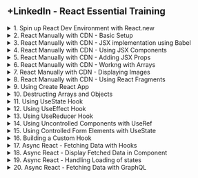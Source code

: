 ## +LinkedIn - React Essential Training

<details>
<summary>1. Spin up React Dev Environment with React.new </summary>

# Spin up React Dev Environment with React.new

## Enter in browser

```x
react.new
```

### index.js

```js
import { StrictMode } from "react";
import { createRoot } from "react-dom/client";

import App from "./App";

const rootElement = document.getElementById("root");
const root = createRoot(rootElement);

root.render(
  <StrictMode>
    <App />
  </StrictMode>
);

```

### App.js

```js
import "./styles.css";

export default function App() {
  return (
    <div className="App">
      <h1>Hello CodeSandbox</h1>
      <h2>Start editing to see some magic happen!</h2>
    </div>
  );
}

```

### styles.css

```js
.App {
  font-family: sans-serif;
  text-align: center;
}
```

<img width="960" alt="image" src="https://github.com/omeatai/src-AI-Software/assets/32337103/30e5b937-1ea4-4c35-b05d-699a75139d03">

# #End</details>
  
<details>
<summary>2. React Manually with CDN - Basic Setup </summary>

# React  Manually with CDN - Basic Setup

## Basic Setup

```js
<!DOCTYPE html>
<html>
  <head>
    <meta charset="UTF-8" />
    <script
      src="https://unpkg.com/react@17/umd/react.development.js"
      crossorigin
    ></script>
    <script
      src="https://unpkg.com/react-dom@17/umd/react-dom.development.js"
      crossorigin
    ></script>
    <title>React ⚛️</title>
  </head>
  <body>
    <div id="root"></div>

    <script type="text/javascript">
      ReactDOM.render(
        React.createElement("h1", null, "Getting Started with React!"),
        document.getElementById("root")
      );
    </script>
  </body>
</html>

```

<img width="1411" alt="image" src="https://github.com/omeatai/src-AI-Software/assets/32337103/a59e3cc3-e2c2-45f6-9a9f-dcd88c3adb44">

![image](https://github.com/omeatai/src-AI-Software/assets/32337103/559f23f1-bab7-42a3-8629-c5028cf8d58d)

## Setup using Variables

```js
<!DOCTYPE html>
<html>
  <head>
    <meta charset="UTF-8" />
    <script
      src="https://unpkg.com/react@17/umd/react.development.js"
      crossorigin
    ></script>
    <script
      src="https://unpkg.com/react-dom@17/umd/react-dom.development.js"
      crossorigin
    ></script>
    <title>React ⚛️</title>
  </head>
  <body>
    <div id="root"></div>

    <script type="text/javascript">
      let heading = React.createElement(
        "h1",
        { style: { color: "blue" } },
        "Heyyyy Everyone!"
      );

      ReactDOM.render(heading, document.getElementById("root"));
    </script>
  </body>
</html>

```

<img width="1411" alt="image" src="https://github.com/omeatai/src-AI-Software/assets/32337103/86971e4d-8420-4f7d-b8ce-a8148aeb6b2b">

![image](https://github.com/omeatai/src-AI-Software/assets/32337103/a149800a-f2c5-4df8-92d5-ab74becba43b)

## Setup with multiple elements

```js
<!DOCTYPE html>
<html>
  <head>
    <meta charset="UTF-8" />
    <script
      src="https://unpkg.com/react@17/umd/react.development.js"
      crossorigin
    ></script>
    <script
      src="https://unpkg.com/react-dom@17/umd/react-dom.development.js"
      crossorigin
    ></script>
    <title>React ⚛️</title>
  </head>
  <body>
    <div id="root"></div>

    <script type="text/javascript">
      let heading = React.createElement(
        "ul",
        { style: { color: "blue", fontSize: "50px" } },
        React.createElement("li", null, "Monday😊"),
        React.createElement("li", null, "Tuesday🤓"),
        React.createElement("li", null, "Wednesday🤪")
      );

      ReactDOM.render(heading, document.getElementById("root"));
    </script>
  </body>
</html>

```

<img width="1411" alt="image" src="https://github.com/omeatai/src-AI-Software/assets/32337103/5799d71c-aff6-4389-91b6-82bea8f3c576">

![image](https://github.com/omeatai/src-AI-Software/assets/32337103/d235efd4-8dd6-4f34-8c78-a068cbd3eba1)

# #End</details>
  
<details>
<summary>3. React Manually with CDN - JSX implementation using Babel </summary>

# React Manually with CDN - JSX implementation using Babel

```js
<!DOCTYPE html>
<html>
  <head>
    <meta charset="UTF-8" />
    <script
      src="https://unpkg.com/react@17/umd/react.development.js"
      crossorigin
    ></script>
    <script
      src="https://unpkg.com/react-dom@17/umd/react-dom.development.js"
      crossorigin
    ></script>
    <script src="https://unpkg.com/babel-standalone@6/babel.min.js"></script>
    <title>React ⚛️</title>
  </head>
  <body>
    <div id="root"></div>

    <script type="text/babel">
      let robot = "🤖";
      let cowboy = "🤠";
      let moon = "🌝";
      let name = "React";

      ReactDOM.render(
        <ul style={{ fontSize: "50px" }}>
          <li>Monday {robot}</li>
          <li>Tuesday {cowboy}</li>
          <li>Wednesday {moon}</li>
          <li>Name: {name.toUpperCase()}</li>
          <li>Name Length: {name.length}</li>
        </ul>,
        document.getElementById("root")
      );
    </script>
  </body>
</html>

```

<img width="1411" alt="image" src="https://github.com/omeatai/src-AI-Software/assets/32337103/757b8961-8577-4ae8-a086-88e22388b4d8">

![image](https://github.com/omeatai/src-AI-Software/assets/32337103/5c9e26b3-39f3-4fce-92ad-6f00844d337d)

# #End</details>
  
<details>
<summary>4. React Manually with CDN - Using JSX Components </summary>

# React Manually with CDN - Using JSX Components

```js
<!DOCTYPE html>
<html>
  <head>
    <meta charset="UTF-8" />
    <script
      src="https://unpkg.com/react@17/umd/react.development.js"
      crossorigin
    ></script>
    <script
      src="https://unpkg.com/react-dom@17/umd/react-dom.development.js"
      crossorigin
    ></script>
    <script src="https://unpkg.com/babel-standalone@6/babel.min.js"></script>
    <title>React ⚛️</title>
  </head>
  <body>
    <div id="root"></div>

    <script type="text/babel">
      function Header() {
        return (
          <header>
            <h1>Eve's Kitchen</h1>
          </header>
        );
      }
      function Main() {
        return (
          <section>
            <p>We serve the most delicious food around</p>
          </section>
        );
      }
      function App() {
        return (
          <div>
            <Header />
            <Main />
          </div>
        );
      }

      ReactDOM.render(<App />, document.getElementById("root"));
    </script>
  </body>
</html>

```

<img width="1411" alt="image" src="https://github.com/omeatai/src-AI-Software/assets/32337103/5262e05d-237c-48c2-b944-3ad2182141d9">

![image](https://github.com/omeatai/src-AI-Software/assets/32337103/fa23738a-862b-4fcf-8997-8e80a64579aa)

# #End</details>
  
<details>
<summary>5. React Manually with CDN - Adding JSX Props </summary>

# React Manually with CDN - Adding JSX Props

```js
<!DOCTYPE html>
<html>
  <head>
    <meta charset="UTF-8" />
    <script
      src="https://unpkg.com/react@17/umd/react.development.js"
      crossorigin
    ></script>
    <script
      src="https://unpkg.com/react-dom@17/umd/react-dom.development.js"
      crossorigin
    ></script>
    <script src="https://unpkg.com/babel-standalone@6/babel.min.js"></script>
    <title>React ⚛️</title>
  </head>
  <body>
    <div id="root"></div>

    <script type="text/babel">
      function Header(props) {
        return (
          <header>
            <h1>{props.name}'s Kitchen</h1>
          </header>
        );
      }
      function Main(props) {
        return (
          <section>
            <p>We serve the most {props.adjective} food around.</p>
          </section>
        );
      }

      function Footer(props) {
        return (
          <footer>
            <p>Copyright {props.year}</p>
          </footer>
        );
      }

      function App() {
        return (
          <div>
            <Header name="Cindy" />
            <Main adjective="amazing" />
            <Footer year={new Date().getFullYear()} />
          </div>
        );
      }

      ReactDOM.render(<App />, document.getElementById("root"));
    </script>
  </body>
</html>

```

<img width="1411" alt="image" src="https://github.com/omeatai/src-AI-Software/assets/32337103/95e5e987-b388-4346-88de-be34ced9f302">

![image](https://github.com/omeatai/src-AI-Software/assets/32337103/c97f4483-6c1d-40b8-9991-3469b8ea6e0d)

# #End</details>
  
<details>
<summary>6. React Manually with CDN - Workng with Arrays </summary>

# React Manually with CDN - Workng with Arrays

```js
<!DOCTYPE html>
<html>
  <head>
    <meta charset="UTF-8" />
    <script
      src="https://unpkg.com/react@17/umd/react.development.js"
      crossorigin
    ></script>
    <script
      src="https://unpkg.com/react-dom@17/umd/react-dom.development.js"
      crossorigin
    ></script>
    <script src="https://unpkg.com/babel-standalone@6/babel.min.js"></script>
    <title>React ⚛️</title>
  </head>
  <body>
    <div id="root"></div>

    <script type="text/babel">
      function Header(props) {
        return (
          <header>
            <h1>{props.name}'s Kitchen</h1>
          </header>
        );
      }
      function Main(props) {
        return (
          <section>
            <ul>
              {props.dishes.map((dish) => (
                <li key={dish.id}>{dish.title}</li>
              ))}
            </ul>
          </section>
        );
      }

      function Footer(props) {
        return (
          <footer>
            <p>Copyright {props.year}</p>
          </footer>
        );
      }

      const dishes = [
        "Black Bean Soup",
        "Macaroni and Cheese",
        "Salmon and Potatoes",
        "Pizza",
      ];
      const dishObjects = dishes.map((dish, i) => ({
        id: i,
        title: dish,
      }));

      function App() {
        return (
          <div>
            <Header name="Cindy" />
            <Main adjective="amazing" dishes={dishObjects} />
            <Footer year={new Date().getFullYear()} />
          </div>
        );
      }

      ReactDOM.render(<App />, document.getElementById("root"));
    </script>
  </body>
</html>

```

<img width="1367" alt="image" src="https://github.com/omeatai/src-AI-Software/assets/32337103/678f7797-f5df-4576-87f0-dc71008d51ee">

![image](https://github.com/omeatai/src-AI-Software/assets/32337103/bdd76dea-cd39-4b36-b8df-7d7b97999b72)

# #End</details>
  
<details>
<summary>7. React Manually with CDN - Displaying Images </summary>

# React Manually with CDN - Displaying Images

```js
<!DOCTYPE html>
<html>
  <head>
    <meta charset="UTF-8" />
    <script
      src="https://unpkg.com/react@17/umd/react.development.js"
      crossorigin
    ></script>
    <script
      src="https://unpkg.com/react-dom@17/umd/react-dom.development.js"
      crossorigin
    ></script>
    <script src="https://unpkg.com/babel-standalone@6/babel.min.js"></script>
    <title>React ⚛️</title>
  </head>
  <body>
    <div id="root"></div>

    <script type="text/babel">
      function Header(props) {
        return (
          <header>
            <h1>{props.name}'s Kitchen</h1>
          </header>
        );
      }
      function Main(props) {
        return (
          <section>
            <img
              height={200}
              src="https://images.pexels.com/photos/1058277/pexels-photo-1058277.jpeg?auto=compress&cs=tinysrgb&w=1260&h=750&dpr=1"
              alt="A fancy restaurant"
            />
            <ul>
              {props.dishes.map((dish) => (
                <li key={dish.id}>{dish.title}</li>
              ))}
            </ul>
          </section>
        );
      }

      function Footer(props) {
        return (
          <footer>
            <p>Copyright {props.year}</p>
          </footer>
        );
      }

      const dishes = [
        "Black Bean Soup",
        "Macaroni and Cheese",
        "Salmon and Potatoes",
        "Pizza",
      ];
      const dishObjects = dishes.map((dish, i) => ({
        id: i,
        title: dish,
      }));

      function App() {
        return (
          <div>
            <Header name="Cindy" />
            <Main adjective="amazing" dishes={dishObjects} />
            <Footer year={new Date().getFullYear()} />
          </div>
        );
      }

      ReactDOM.render(<App />, document.getElementById("root"));
    </script>
  </body>
</html>

```

<img width="1520" alt="image" src="https://github.com/omeatai/src-AI-Software/assets/32337103/be9519b8-2fba-4802-8443-527a01696507">

![image](https://github.com/omeatai/src-AI-Software/assets/32337103/9717eb3a-0298-4575-a677-a1e2161442ee)

### [https://www.pexels.com/](https://www.pexels.com/)

<img width="960" alt="image" src="https://github.com/omeatai/src-AI-Software/assets/32337103/c88ac4ab-14f0-4fb4-8735-0b1b3909f59e">
<img width="960" alt="image" src="https://github.com/omeatai/src-AI-Software/assets/32337103/765bf001-1988-45a4-be4b-8a5e9a16a5a0">

# #End</details>
  
<details>
<summary>8. React Manually with CDN - Using React Fragments </summary>

# React Manually with CDN - Using React Fragments

```js
<!DOCTYPE html>
<html>
  <head>
    <meta charset="UTF-8" />
    <script
      src="https://unpkg.com/react@17/umd/react.development.js"
      crossorigin
    ></script>
    <script
      src="https://unpkg.com/react-dom@17/umd/react-dom.development.js"
      crossorigin
    ></script>
    <script src="https://unpkg.com/babel-standalone@6/babel.min.js"></script>
    <title>React ⚛️</title>
  </head>
  <body>
    <div id="root"></div>

    <script type="text/babel">
      function Header(props) {
        return (
          <header>
            <h1>{props.name}'s Kitchen</h1>
          </header>
        );
      }
      function Main(props) {
        return (
          <section>
            <img
              height={200}
              src="https://images.pexels.com/photos/1058277/pexels-photo-1058277.jpeg?auto=compress&cs=tinysrgb&w=1260&h=750&dpr=1"
              alt="A fancy restaurant"
            />
            <ul>
              {props.dishes.map((dish) => (
                <li key={dish.id}>{dish.title}</li>
              ))}
            </ul>
          </section>
        );
      }

      function Footer(props) {
        return (
          <footer>
            <p>Copyright {props.year}</p>
          </footer>
        );
      }

      const dishes = [
        "Black Bean Soup",
        "Macaroni and Cheese",
        "Salmon and Potatoes",
        "Pizza",
      ];
      const dishObjects = dishes.map((dish, i) => ({
        id: i,
        title: dish,
      }));

      function App() {
        return (
          <React.Fragment>
            <Header name="Cindy" />
            <Main adjective="amazing" dishes={dishObjects} />
            <Footer year={new Date().getFullYear()} />
          </React.Fragment>
        );
      }

      ReactDOM.render(<App />, document.getElementById("root"));
    </script>
  </body>
</html>

```

<img width="1520" alt="image" src="https://github.com/omeatai/src-AI-Software/assets/32337103/14c33af8-4113-4c0c-aa5d-80ad5bc81da0">

![image](https://github.com/omeatai/src-AI-Software/assets/32337103/b90a0046-76ad-4e15-ab5a-3f2d0f0050f5)

# #End</details>
  
<details>
<summary>9. Using Create React App </summary>

# Using Create React App

## Check Node and NPM versions

```x
node -v
npm -v
```

## Create React App

```x
npx create-react-app my-app
```

## Start React App

```x
cd my-app
npm start

#npm install
```

### src-AI-Software/my_projects/02_react_ess_proj/my-app/package.json:

```js
{
  "name": "my-app",
  "version": "0.1.0",
  "private": true,
  "dependencies": {
    "@testing-library/jest-dom": "^5.17.0",
    "@testing-library/react": "^13.4.0",
    "@testing-library/user-event": "^13.5.0",
    "react": "^18.3.1",
    "react-dom": "^18.3.1",
    "react-scripts": "5.0.1",
    "web-vitals": "^2.1.4"
  },
  "scripts": {
    "start": "react-scripts start",
    "build": "react-scripts build",
    "test": "react-scripts test",
    "eject": "react-scripts eject"
  },
  "eslintConfig": {
    "extends": [
      "react-app",
      "react-app/jest"
    ]
  },
  "browserslist": {
    "production": [
      ">0.2%",
      "not dead",
      "not op_mini all"
    ],
    "development": [
      "last 1 chrome version",
      "last 1 firefox version",
      "last 1 safari version"
    ]
  }
}
```

### src-AI-Software/my_projects/02_react_ess_proj/my-app/src/index.js:

```js
import React from "react";
import ReactDOM from "react-dom/client";
import "./index.css";
import App from "./App";
import reportWebVitals from "./reportWebVitals";

const root = ReactDOM.createRoot(document.getElementById("root"));
root.render(
  <React.StrictMode>
    <App />
  </React.StrictMode>
);

// If you want to start measuring performance in your app, pass a function
// to log results (for example: reportWebVitals(console.log))
// or send to an analytics endpoint. Learn more: https://bit.ly/CRA-vitals
reportWebVitals();

```

### src-AI-Software/my_projects/02_react_ess_proj/my-app/src/App.js:

```js
import logo from "./logo.svg";
import "./App.css";

function App() {
  return (
    <div className="App">
      <header className="App-header">
        <img src={logo} className="App-logo" alt="logo" />
        <p>
          Edit <code>src/App.js</code> and save to reload.
        </p>
        <a
          className="App-link"
          href="https://reactjs.org"
          target="_blank"
          rel="noopener noreferrer"
        >
          Learn React
        </a>
      </header>
    </div>
  );
}

export default App;

```

### src-AI-Software/my_projects/02_react_ess_proj/my-app/src/App.css:

```js
.App {
  text-align: center;
}

.App-logo {
  height: 40vmin;
  pointer-events: none;
}

@media (prefers-reduced-motion: no-preference) {
  .App-logo {
    animation: App-logo-spin infinite 20s linear;
  }
}

.App-header {
  background-color: #282c34;
  min-height: 100vh;
  display: flex;
  flex-direction: column;
  align-items: center;
  justify-content: center;
  font-size: calc(10px + 2vmin);
  color: white;
}

.App-link {
  color: #61dafb;
}

@keyframes App-logo-spin {
  from {
    transform: rotate(0deg);
  }
  to {
    transform: rotate(360deg);
  }
}

```

<img width="1497" alt="image" src="https://github.com/omeatai/src-AI-Software/assets/32337103/656df0a5-1704-4ee4-bfa9-0bc144b9fbf8">
<img width="960" alt="image" src="https://github.com/omeatai/src-AI-Software/assets/32337103/1657d3bc-2df2-4ffb-8416-7811221a155a">

# #End</details>
  
<details>
<summary>10. Destructing Arrays and Objects </summary>

# Destructing Arrays and Objects

### src-AI-Software/my_projects/02_react_ess_proj/my-app/src/index.js:

```js
import React from "react";
import ReactDOM from "react-dom/client";
import "./index.css";
import App from "./App";
import reportWebVitals from "./reportWebVitals";

const root = ReactDOM.createRoot(document.getElementById("root"));
const cities = ["Tokyo", "New York", "London", "Paris"];

root.render(
  <React.StrictMode>
    <App library="React" cities={cities} />
  </React.StrictMode>
);

// If you want to start measuring performance in your app, pass a function
// to log results (for example: reportWebVitals(console.log))
// or send to an analytics endpoint. Learn more: https://bit.ly/CRA-vitals
reportWebVitals();

```

### src-AI-Software/my_projects/02_react_ess_proj/my-app/src/App.js:

```js
import "./App.css";

function App(props) {
  const [firstCity, secondCity] = props.cities;

  return (
    <div className="App">
      <h1>Hello from {props.library}</h1>
      <h2>First City: {firstCity}</h2>
      <h2>Second City: {secondCity}</h2>
    </div>
  );
}

export default App;

```

<img width="1497" alt="image" src="https://github.com/omeatai/src-AI-Software/assets/32337103/6c93a2c7-c277-4a6d-b801-88e0afa8197e">

<img width="960" alt="image" src="https://github.com/omeatai/src-AI-Software/assets/32337103/c7cb3667-73c2-4d4e-a83b-8841711585ed">

# #End</details>
  
<details>
<summary>11. Using UseState Hook </summary>

# Using UseState Hook

### src-AI-Software/my_projects/02_react_ess_proj/my-app/src/index.js:

```js
import React from "react";
import ReactDOM from "react-dom/client";
import "./index.css";
import App from "./App";
import reportWebVitals from "./reportWebVitals";

const root = ReactDOM.createRoot(document.getElementById("root"));

root.render(
  <React.StrictMode>
    <App />
  </React.StrictMode>
);

// If you want to start measuring performance in your app, pass a function
// to log results (for example: reportWebVitals(console.log))
// or send to an analytics endpoint. Learn more: https://bit.ly/CRA-vitals
reportWebVitals();

```

### src-AI-Software/my_projects/02_react_ess_proj/my-app/src/App.js:

```js
import React, { useState } from "react";
import "./App.css";

function App() {
  const [emotion, setEmotion] = useState("happy😁");
  return (
    <div className="App">
      <h1>Current Emotion is {emotion}</h1>
      <button
        onClick={() =>
          setEmotion((prev) => (prev === "happy😁" ? "sad😢" : "happy😁"))
        }
      >
        Change Emotion
      </button>
      <button onClick={() => setEmotion("proud🤩")}>Proud</button>
      <button onClick={() => setEmotion("angry😡")}>Angry</button>
    </div>
  );
}

export default App;

```

<img width="1497" alt="image" src="https://github.com/omeatai/src-AI-Software/assets/32337103/aae092b3-723b-4d89-8ce8-380006151f8b">
<img width="960" alt="image" src="https://github.com/omeatai/src-AI-Software/assets/32337103/a57d3da5-ff19-489f-9e4f-bd22197e0be9">
<img width="960" alt="image" src="https://github.com/omeatai/src-AI-Software/assets/32337103/4d06293f-8303-4119-91d3-b919ba18b757">

# #End</details>
  
<details>
<summary>12. Using UseEffect Hook </summary>

# Using UseEffect Hook

### src-AI-Software/my_projects/02_react_ess_proj/my-app/src/index.js:

```js
import React from "react";
import ReactDOM from "react-dom/client";
import "./index.css";
import App from "./App";
import reportWebVitals from "./reportWebVitals";

const root = ReactDOM.createRoot(document.getElementById("root"));

root.render(
  <React.StrictMode>
    <App />
  </React.StrictMode>
);

// If you want to start measuring performance in your app, pass a function
// to log results (for example: reportWebVitals(console.log))
// or send to an analytics endpoint. Learn more: https://bit.ly/CRA-vitals
reportWebVitals();

```

### src-AI-Software/my_projects/02_react_ess_proj/my-app/src/App.js:

```js
import React, { useState, useEffect } from "react";
import "./App.css";

function App() {
  const [emotion, setEmotion] = useState("happy😁");
  const [secondary, setSecondary] = useState("tired🥱");

  useEffect(() => {
    console.log(`It's ${emotion} around here!`);
  }, [emotion]);

  useEffect(() => {
    console.log(`It's ${secondary} around here!`);
  }, [secondary]);

  return (
    <div className="App">
      <h1>Current Emotion is {emotion}</h1>
      <h2>Current Secondary Emotion is {secondary}.</h2>
      <button
        onClick={() =>
          setEmotion((prev) => (prev === "happy😁" ? "sad😢" : "happy😁"))
        }
      >
        Change Emotion
      </button>
      <button onClick={() => setEmotion("proud🤩")}>Proud</button>
      <button onClick={() => setEmotion("angry😡")}>Angry</button>
      <button onClick={() => setSecondary("grateful🥹")}>Grateful</button>
    </div>
  );
}

export default App;

```

<img width="1534" alt="image" src="https://github.com/omeatai/src-AI-Software/assets/32337103/e1d113bd-b11f-4f41-bb29-a8c59f04badd">

![image](https://github.com/omeatai/src-AI-Software/assets/32337103/9ba3b516-262f-43ae-98e9-af24604975f8)

# #End</details>
  
<details>
<summary>13. Using UseReducer Hook </summary>

# Using UseReducer Hook

### src-AI-Software/my_projects/02_react_ess_proj/my-app/src/index.js:

```js
import React from "react";
import ReactDOM from "react-dom/client";
import "./index.css";
import App from "./App";
import reportWebVitals from "./reportWebVitals";

const root = ReactDOM.createRoot(document.getElementById("root"));

root.render(
  <React.StrictMode>
    <App />
  </React.StrictMode>
);

// If you want to start measuring performance in your app, pass a function
// to log results (for example: reportWebVitals(console.log))
// or send to an analytics endpoint. Learn more: https://bit.ly/CRA-vitals
reportWebVitals();

```

### src-AI-Software/my_projects/02_react_ess_proj/my-app/src/App.js:

```js
import React, { useState } from "react";
import "./App.css";

function App() {
  const [checked, setChecked] = useState(false);
  // const [checked, setChecked] = useReducer((checked) => !checked, false);

  return (
    <div className="App">
      <input
        type="checkbox"
        value={checked}
        onChange={() => setChecked((prev) => !prev)}
      />
      <label>{checked ? "checked" : "not checked"}</label>
    </div>
  );
}

export default App;

```

```js
import React, { useReducer } from "react";
import "./App.css";

function App() {
  // const [checked, setChecked] = useState(false);
  const [checked, setChecked] = useReducer((checked) => !checked, false);

  return (
    <div className="App">
      <input type="checkbox" value={checked} onChange={setChecked} />
      <label>{checked ? "checked" : "not checked"}</label>
    </div>
  );
}

export default App;

```

<img width="1534" alt="image" src="https://github.com/omeatai/src-AI-Software/assets/32337103/bb2295f4-eb4c-4b95-b0a2-3b08a7801e26">

![image](https://github.com/omeatai/src-AI-Software/assets/32337103/0cb7369f-fdf7-483e-a48e-79fbe05015e5)


# #End</details>
  
<details>
<summary>14. Using Uncontrolled Components with UseRef </summary>

# Using Uncontrolled Components with UseRef

### src-AI-Software/my_projects/02_react_ess_proj/my-app/src/index.js:

```js
import React from "react";
import ReactDOM from "react-dom/client";
import "./index.css";
import App from "./App";
import reportWebVitals from "./reportWebVitals";

const root = ReactDOM.createRoot(document.getElementById("root"));

root.render(
  <React.StrictMode>
    <App />
  </React.StrictMode>
);

// If you want to start measuring performance in your app, pass a function
// to log results (for example: reportWebVitals(console.log))
// or send to an analytics endpoint. Learn more: https://bit.ly/CRA-vitals
reportWebVitals();

```

### src-AI-Software/my_projects/02_react_ess_proj/my-app/src/App.js:

```js
import { useRef } from "react";
import "./App.css";

function App() {
  const txtTitle = useRef();
  const hexColor = useRef();

  const submit = (e) => {
    e.preventDefault();
    const title = txtTitle.current.value;
    const color = hexColor.current.value;
    alert(`${title}, ${color}`);
    txtTitle.current.value = "";
    hexColor.current.value = "";
  };

  return (
    <form onSubmit={submit}>
      <input ref={txtTitle} type="text" placeholder="color title..." />
      <input ref={hexColor} type="color" />
      <button>ADD</button>
    </form>
  );
}

export default App;

```

<img width="1534" alt="image" src="https://github.com/omeatai/src-AI-Software/assets/32337103/8bb23453-407e-4279-8ec4-013cedddb820">

![image](https://github.com/omeatai/src-AI-Software/assets/32337103/a091b3cf-daa1-4ea0-b421-b14c02c6ed02)


# #End</details>
  
<details>
<summary>15. Using Controlled Form Elements with UseState </summary>

# Using Controlled Form Elements with UseState

### src-AI-Software/my_projects/02_react_ess_proj/my-app/src/index.js:

```js
import React from "react";
import ReactDOM from "react-dom/client";
import "./index.css";
import App from "./App";
import reportWebVitals from "./reportWebVitals";

const root = ReactDOM.createRoot(document.getElementById("root"));

root.render(
  <React.StrictMode>
    <App />
  </React.StrictMode>
);

// If you want to start measuring performance in your app, pass a function
// to log results (for example: reportWebVitals(console.log))
// or send to an analytics endpoint. Learn more: https://bit.ly/CRA-vitals
reportWebVitals();

```

### src-AI-Software/my_projects/02_react_ess_proj/my-app/src/App.js:

```js
import { useState } from "react";
import "./App.css";

function App() {
  const [title, setTitle] = useState("");
  const [color, setColor] = useState("#000000");

  const submit = (e) => {
    e.preventDefault();
    alert(`${title}, ${color}`);
    setTitle("");
    setColor("#000000");
  };

  return (
    <form onSubmit={submit}>
      <input
        type="text"
        placeholder="color title..."
        onChange={(e) => setTitle(e.target.value)}
        value={title}
      />
      <input
        type="color"
        value={color}
        onChange={(e) => setColor(e.target.value)}
      />
      <button>ADD</button>
    </form>
  );
}

export default App;

```

<img width="1534" alt="image" src="https://github.com/omeatai/src-AI-Software/assets/32337103/d9909665-945f-4959-84b7-ff66a3738e46">

![image](https://github.com/omeatai/src-AI-Software/assets/32337103/9c9b2487-1bbf-4a81-b775-8eebf46c0315)

# #End</details>
  
<details>
<summary>16. Building a Custom Hook </summary>

# Building a Custom Hook

### src-AI-Software/my_projects/02_react_ess_proj/my-app/src/index.js:

```js
import React from "react";
import ReactDOM from "react-dom/client";
import "./index.css";
import App from "./App";
import reportWebVitals from "./reportWebVitals";

const root = ReactDOM.createRoot(document.getElementById("root"));

root.render(
  <React.StrictMode>
    <App />
  </React.StrictMode>
);

// If you want to start measuring performance in your app, pass a function
// to log results (for example: reportWebVitals(console.log))
// or send to an analytics endpoint. Learn more: https://bit.ly/CRA-vitals
reportWebVitals();

```

### src-AI-Software/my_projects/02_react_ess_proj/my-app/src/App.js:

```js
import "./App.css";
import { useState } from "react";

function useInput(initialValue) {
  const [value, setValue] = useState(initialValue);

  return [
    {
      value,
      onChange: (e) => setValue(e.target.value),
    },
    () => setValue(initialValue),
  ];
}

function App() {
  const [titleProps, resetTitle] = useInput("");
  const [colorProps, resetColor] = useInput("#000000");

  const submit = (e) => {
    e.preventDefault();
    alert(`${titleProps.value}, ${colorProps.value}`);
    resetTitle();
    resetColor();
  };
  return (
    <form onSubmit={submit}>
      <input {...titleProps} type="text" placeholder="color title..." />
      <input {...colorProps} type="color" />
      <button>ADD</button>
    </form>
  );
}

export default App;

```

<img width="1534" alt="image" src="https://github.com/omeatai/src-AI-Software/assets/32337103/18514b81-663b-4b6f-8515-b37e9842f6ca">

![image](https://github.com/omeatai/src-AI-Software/assets/32337103/2cb82151-9c52-4c89-8dac-b875ae7a2369)

# #End</details>
  
<details>
<summary>17. Async React - Fetching Data with Hooks </summary>

# Async React - Fetching Data with Hooks

GITHUB API: [https://api.github.com/users/omeatai](https://api.github.com/users/omeatai)

![image](https://github.com/omeatai/src-AI-Software/assets/32337103/fec0b0ca-1a64-42d1-a0e6-806911cf6f1a)

### src-AI-Software/my_projects/02_react_ess_proj/my-app/src/index.js:

```js
import React from "react";
import ReactDOM from "react-dom/client";
import "./index.css";
import App from "./App";
import reportWebVitals from "./reportWebVitals";

const root = ReactDOM.createRoot(document.getElementById("root"));

root.render(
  <React.StrictMode>
    <App />
  </React.StrictMode>
);

// If you want to start measuring performance in your app, pass a function
// to log results (for example: reportWebVitals(console.log))
// or send to an analytics endpoint. Learn more: https://bit.ly/CRA-vitals
reportWebVitals();

```

### src-AI-Software/my_projects/02_react_ess_proj/my-app/src/App.js:

```js
import "./App.css";
import { useState, useEffect } from "react";

function App() {
  const [data, setData] = useState(null);

  useEffect(() => {
    fetch(`https://api.github.com/users/omeatai`)
      .then((response) => response.json())
      .then((data) => setData(data));
  }, []);

  if (data) return <pre>{JSON.stringify(data, null, 2)}</pre>;

  return <h1>Data</h1>;
}

export default App;

```

<img width="1534" alt="image" src="https://github.com/omeatai/src-AI-Software/assets/32337103/52576a7e-d59e-4215-8e8d-37aaf5738f4a">

![image](https://github.com/omeatai/src-AI-Software/assets/32337103/cf6ab97b-8afb-4e02-a446-0f5cf10fd990)

# #End</details>
  
<details>
<summary>18. Async React - Display Fetched Data in Component </summary>

# Async React - Display Fetched Data in Component

### src-AI-Software/my_projects/02_react_ess_proj/my-app/src/App.js:

```js
import "./App.css";
import { useState, useEffect } from "react";

function GithubUser({ name, location, avatar }) {
  return (
    <div style={{ textAlign: "center" }}>
      <h1>{name}</h1>
      <p>{location}</p>
      <img src={avatar} height={100} alt={name} />
    </div>
  );
}

function App() {
  const [data, setData] = useState(null);

  useEffect(() => {
    fetch(`https://api.github.com/users/omeatai`)
      .then((response) => response.json())
      .then((data) => setData(data));
  }, []);

  if (data)
    return (
      <GithubUser
        name={data.name}
        location={data.location}
        avatar={data.avatar_url}
      />
    );

  return <h1>Data</h1>;
}

export default App;
```

<img width="1534" alt="image" src="https://github.com/omeatai/src-AI-Software/assets/32337103/38f0dc14-f1ff-4d65-a160-c4cff8782c3e">

![image](https://github.com/omeatai/src-AI-Software/assets/32337103/c34dd6a4-72b3-480f-8794-4589437c2cea)

# #End</details>
  
<details>
<summary>19. Async React - Handling Loading of states </summary>

# Async React - Handling Loading of states

### src-AI-Software/my_projects/02_react_ess_proj/my-app/src/App.js:

```js
import "./App.css";
import { useState, useEffect } from "react";

function GithubUser({ name, location, avatar }) {
  return (
    <div style={{ textAlign: "center" }}>
      <h1>{name}</h1>
      <p>{location}</p>
      <img src={avatar} height={100} alt={name} />
    </div>
  );
}

function App() {
  const [data, setData] = useState(null);
  const [error, setError] = useState(null);
  const [loading, setLoading] = useState(false);

  useEffect(() => {
    setLoading(true);
    fetch(`https://api.github.com/users/omeatai`)
      .then((response) => response.json())
      .then(setData)
      .then(() => setLoading(false))
      .catch((error) => setError(error));
  }, []);

  if (loading) return <h1>Loading...</h1>;
  if (error) return <pre>{JSON.stringify(error)}</pre>;
  if (!data) return null;
  return (
    <GithubUser
      name={data.name}
      location={data.location}
      avatar={data.avatar_url}
    />
  );
}

export default App;

```

<img width="1535" alt="image" src="https://github.com/omeatai/src-AI-Software/assets/32337103/c5cd74d6-82d5-4039-a76a-605071551c57">

![image](https://github.com/omeatai/src-AI-Software/assets/32337103/f048be5f-afdd-4d91-aa3b-dd64992334ee)

# #End</details>
  
<details>
<summary>20. Async React - Fetching Data with GraphQL </summary>

# Async React - Fetching Data with GraphQL

```js

```

```js

```

```js

```

```js

```

```js

```

```js

```

```js

```

```js

```

# #END</details>

